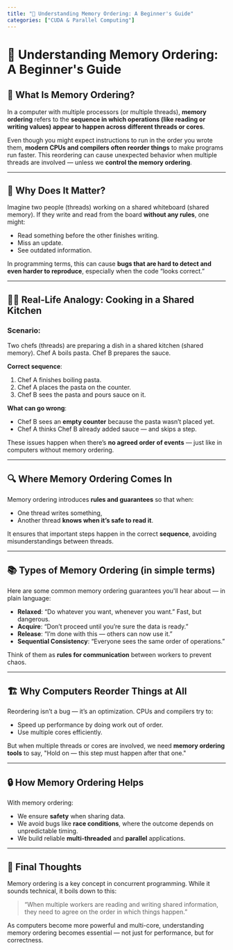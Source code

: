 ```yaml
---
title: "🧠 Understanding Memory Ordering: A Beginner's Guide"
categories: ["CUDA & Parallel Computing"]
---
```


# 🧠 Understanding Memory Ordering: A Beginner's Guide

## 🚦 What Is Memory Ordering?

In a computer with multiple processors (or multiple threads), **memory ordering** refers to the **sequence in which operations (like reading or writing values) appear to happen across different threads or cores**.

Even though you might expect instructions to run in the order you wrote them, **modern CPUs and compilers often reorder things** to make programs run faster. This reordering can cause unexpected behavior when multiple threads are involved — unless we **control the memory ordering**.

---

## 🧪 Why Does It Matter?

Imagine two people (threads) working on a shared whiteboard (shared memory). If they write and read from the board **without any rules**, one might:

* Read something before the other finishes writing.
* Miss an update.
* See outdated information.

In programming terms, this can cause **bugs that are hard to detect and even harder to reproduce**, especially when the code “looks correct.”

---

## 🧍‍♂️ Real-Life Analogy: Cooking in a Shared Kitchen

### Scenario:

Two chefs (threads) are preparing a dish in a shared kitchen (shared memory). Chef A boils pasta. Chef B prepares the sauce.

**Correct sequence**:

1. Chef A finishes boiling pasta.
2. Chef A places the pasta on the counter.
3. Chef B sees the pasta and pours sauce on it.

**What can go wrong**:

* Chef B sees an **empty counter** because the pasta wasn’t placed yet.
* Chef A thinks Chef B already added sauce — and skips a step.

These issues happen when there’s **no agreed order of events** — just like in computers without memory ordering.

---

## 🔍 Where Memory Ordering Comes In

Memory ordering introduces **rules and guarantees** so that when:

* One thread writes something,
* Another thread **knows when it’s safe to read it**.

It ensures that important steps happen in the correct **sequence**, avoiding misunderstandings between threads.

---

## 📚 Types of Memory Ordering (in simple terms)

Here are some common memory ordering guarantees you'll hear about — in plain language:

* **Relaxed**: “Do whatever you want, whenever you want.” Fast, but dangerous.
* **Acquire**: “Don’t proceed until you’re sure the data is ready.”
* **Release**: “I’m done with this — others can now use it.”
* **Sequential Consistency**: “Everyone sees the same order of operations.”

Think of them as **rules for communication** between workers to prevent chaos.

---

## 🏗️ Why Computers Reorder Things at All

Reordering isn’t a bug — it’s an optimization. CPUs and compilers try to:

* Speed up performance by doing work out of order.
* Use multiple cores efficiently.

But when multiple threads or cores are involved, we need **memory ordering tools** to say, "Hold on — this step must happen after that one."

---

## 🔒 How Memory Ordering Helps

With memory ordering:

* We ensure **safety** when sharing data.
* We avoid bugs like **race conditions**, where the outcome depends on unpredictable timing.
* We build reliable **multi-threaded** and **parallel** applications.

---

## 📌 Final Thoughts

Memory ordering is a key concept in concurrent programming. While it sounds technical, it boils down to this:

> “When multiple workers are reading and writing shared information, they need to agree on the order in which things happen.”

As computers become more powerful and multi-core, understanding memory ordering becomes essential — not just for performance, but for correctness.
